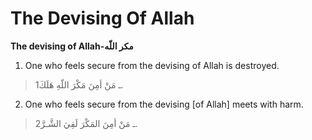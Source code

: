 The Devising Of Allah
=====================

**The devising of Allah-مكر اللّه**

1. One who feels secure from the devising of Allah is destroyed.

> 1ـ مَنْ أمِنَ مَكْرَ اللّهِ هَلَكَ.

2. One who feels secure from the devising [of Allah] meets with harm.

> 2ـ مَنْ أمِنَ المَكْرَ لَقِيَ الشَّـرَّ.


